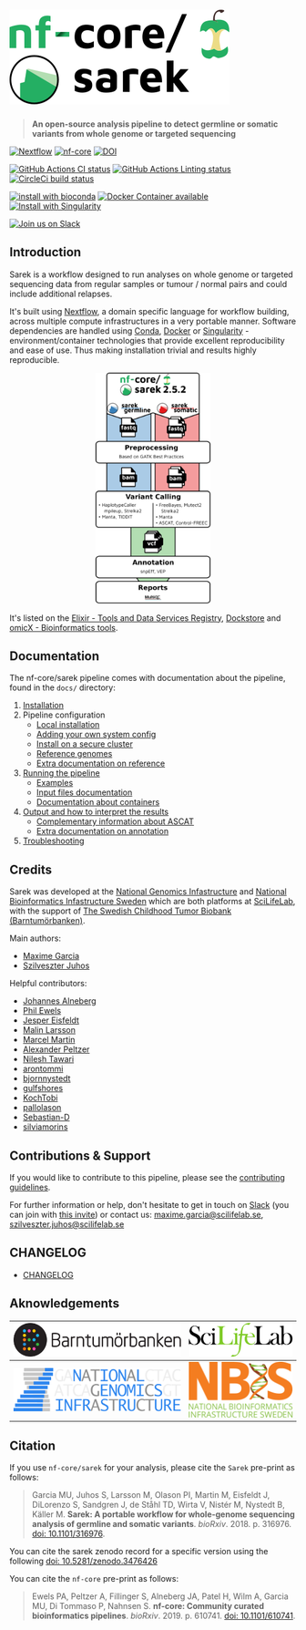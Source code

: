 # [![Sarek](docs/images/nf-core_sarek_logo.png "Sarek")](https://nf-co.re/sarek)

> **An open-source analysis pipeline to detect germline or somatic variants from whole genome or targeted sequencing**

[![Nextflow](https://img.shields.io/badge/nextflow-%E2%89%A519.10.0-brightgreen.svg)](https://www.nextflow.io/)
[![nf-core](https://img.shields.io/badge/nf--core-pipeline-brightgreen.svg)](https://nf-co.re/)
[![DOI](https://zenodo.org/badge/184289291.svg)](https://zenodo.org/badge/latestdoi/184289291)

[![GitHub Actions CI status](https://github.com/nf-core/sarek/workflows/nf-core%20CI/badge.svg)](https://github.com/nf-core/sarek/actions?query=workflow%3A%22sarek+CI%22)
[![GitHub Actions Linting status](https://github.com/nf-core/sarek/workflows/nf-core%20linting/badge.svg)](https://github.com/nf-core/sarek/actions?query=workflow%3A%22sarek+linting%22)
[![CircleCi build status](https://img.shields.io/circleci/project/github/nf-core/sarek?logo=circleci)](https://circleci.com/gh/nf-core/sarek/)

[![install with bioconda](https://img.shields.io/badge/install%20with-bioconda-brightgreen.svg)](http://bioconda.github.io/)
[![Docker Container available](https://img.shields.io/docker/automated/nfcore/sarek.svg)](https://hub.docker.com/r/nfcore/sarek/)
[![Install with Singularity](https://img.shields.io/badge/use%20with-singularity-purple.svg)](https://www.sylabs.io/docs/)

[![Join us on Slack](https://img.shields.io/badge/slack-nfcore/sarek-blue.svg)](https://nfcore.slack.com/channels/sarek)

## Introduction

Sarek is a workflow designed to run analyses on whole genome or targeted sequencing data from regular samples or tumour / normal pairs and could include additional relapses.

It's built using [Nextflow](https://www.nextflow.io),
a domain specific language for workflow building,
across multiple compute infrastructures in a very portable manner.
Software dependencies are handled using [Conda](https://conda.io/), [Docker](https://www.docker.com) or [Singularity](https://www.sylabs.io/singularity/) - environment/container technologies that provide excellent reproducibility and ease of use.
Thus making installation trivial and results highly reproducible.

<p align="center">
    <a href="./docs/images/sarek_workflow.png"><img title="Sarek Workflow" src="./docs/images/sarek_workflow.png" width=40%></a>
</p>

It's listed on the [Elixir - Tools and Data Services Registry](https://bio.tools/Sarek), [Dockstore](https://dockstore.org/workflows/github.com/nf-core/sarek) and [omicX - Bioinformatics tools](https://omictools.com/sarek-tool).

## Documentation

The nf-core/sarek pipeline comes with documentation about the pipeline, found in the `docs/` directory:

1. [Installation](https://nf-co.re/usage/installation)
2. Pipeline configuration
    * [Local installation](https://nf-co.re/usage/local_installation)
    * [Adding your own system config](https://nf-co.re/usage/adding_own_config)
    * [Install on a secure cluster](docs/install_bianca.md)
    * [Reference genomes](https://nf-co.re/usage/reference_genomes)
    * [Extra documentation on reference](docs/reference.md)
3. [Running the pipeline](docs/usage.md)
    * [Examples](docs/use_cases.md)
    * [Input files documentation](docs/input.md)
    * [Documentation about containers](docs/containers.md)
4. [Output and how to interpret the results](docs/output.md)
    * [Complementary information about ASCAT](docs/ascat.md)
    * [Extra documentation on annotation](docs/annotation.md)
5. [Troubleshooting](https://nf-co.re/usage/troubleshooting)

## Credits

Sarek was developed at the [National Genomics Infastructure](https://ngisweden.scilifelab.se) and [National Bioinformatics Infastructure Sweden](https://nbis.se) which are both platforms at [SciLifeLab](https://scilifelab.se), with the support of [The Swedish Childhood Tumor Biobank (Barntumörbanken)](ttps://ki.se/forskning/barntumorbanken-0).

Main authors:

* [Maxime Garcia](https://github.com/MaxUlysse)
* [Szilveszter Juhos](https://github.com/szilvajuhos)

Helpful contributors:

* [Johannes Alneberg](https://github.com/alneberg)
* [Phil Ewels](https://github.com/ewels)
* [Jesper Eisfeldt](https://github.com/J35P312)
* [Malin Larsson](https://github.com/malinlarsson)
* [Marcel Martin](https://github.com/marcelm)
* [Alexander Peltzer](https://github.com/apeltzer)
* [Nilesh Tawari](https://github.com/nilesh-tawari)
* [arontommi](https://github.com/arontommi)
* [bjornnystedt](https://github.com/bjornnystedt)
* [gulfshores](https://github.com/gulfshores)
* [KochTobi](https://github.com/KochTobi)
* [pallolason](https://github.com/pallolason)
* [Sebastian-D](https://github.com/Sebastian-D)
* [silviamorins](https://github.com/silviamorins)

## Contributions & Support

If you would like to contribute to this pipeline, please see the [contributing guidelines](.github/CONTRIBUTING.md).

For further information or help, don't hesitate to get in touch on [Slack](https://nfcore.slack.com/channels/sarek) (you can join with [this invite](https://nf-co.re/join/slack)) or contact us: maxime.garcia@scilifelab.se, szilveszter.juhos@scilifelab.se

## CHANGELOG

* [CHANGELOG](CHANGELOG.md)

## Aknowledgements

[![Barntumörbanken](docs/images/BTB_logo.png)](https://ki.se/forskning/barntumorbanken) | [![SciLifeLab](docs/images/SciLifeLab_logo.png)](https://scilifelab.se)
:-:|:-:
[![National Genomics Infrastructure](docs/images/NGI_logo.png)](https://ngisweden.scilifelab.se/) | [![National Bioinformatics Infrastructure Sweden](docs/images/NBIS_logo.png)](https://nbis.se)

## Citation

If you use `nf-core/sarek` for your analysis, please cite the `Sarek` pre-print as follows:
> Garcia MU, Juhos S, Larsson M, Olason PI, Martin M, Eisfeldt J, DiLorenzo S, Sandgren J, de Ståhl TD, Wirta V, Nistér M, Nystedt B, Käller M. **Sarek: A portable workflow for whole-genome sequencing analysis of germline and somatic variants**. *bioRxiv*. 2018. p. 316976. [doi: 10.1101/316976](https://www.biorxiv.org/content/10.1101/316976v1).

You can cite the sarek zenodo record for a specific version using the following [doi: 10.5281/zenodo.3476426](https://zenodo.org/badge/latestdoi/184289291)

You can cite the `nf-core` pre-print as follows:
> Ewels PA, Peltzer A, Fillinger S, Alneberg JA, Patel H, Wilm A, Garcia MU, Di Tommaso P, Nahnsen S. **nf-core: Community curated bioinformatics pipelines**. *bioRxiv*. 2019. p. 610741. [doi: 10.1101/610741](https://www.biorxiv.org/content/10.1101/610741v3).
